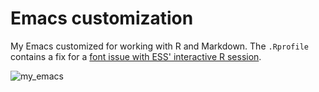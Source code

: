# Emacs customization

My Emacs customized for working with R and Markdown. The `.Rprofile` contains a fix for a [font issue with ESS' interactive R session](https://github.com/emacs-ess/ESS/issues/1193).

![my_emacs](https://user-images.githubusercontent.com/121236725/225611414-4ba35e32-bcda-44d6-8ea8-404d81f2484d.png)
